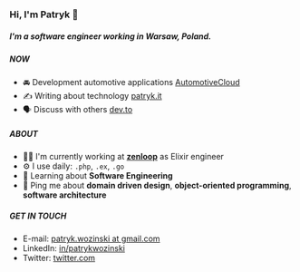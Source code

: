### Hi, I'm Patryk 👋

##### I'm a software engineer working in Warsaw, Poland.

##### NOW

- 🚘 Development automotive applications [AutomotiveCloud](https://github.com/AutomotiveCloud)
- ✍️ Writing about technology [patryk.it](https://patryk.it)
- 🗣 Discuss with others [dev.to](https://dev.to/patryk)

##### ABOUT

- 👨‍💻 I'm currently working at **[zenloop](https://zenloop.com/en)** as Elixir engineer
- ⚙️ I use daily: `.php`, `.ex`, `.go`
- 🌱 Learning about **Software Engineering**
- 💬 Ping me about **domain driven design**, **object-oriented programming**, **software architecture**

##### GET IN TOUCH

- E-mail: [patryk.wozinski at gmail.com](patryk.wozinski@gmail.com)
- LinkedIn: [in/patrykwozinski](https://www.linkedin.com/in/patrykwozinski/)
- Twitter: [twitter.com](https://twitter.com/patrykwozinski)
